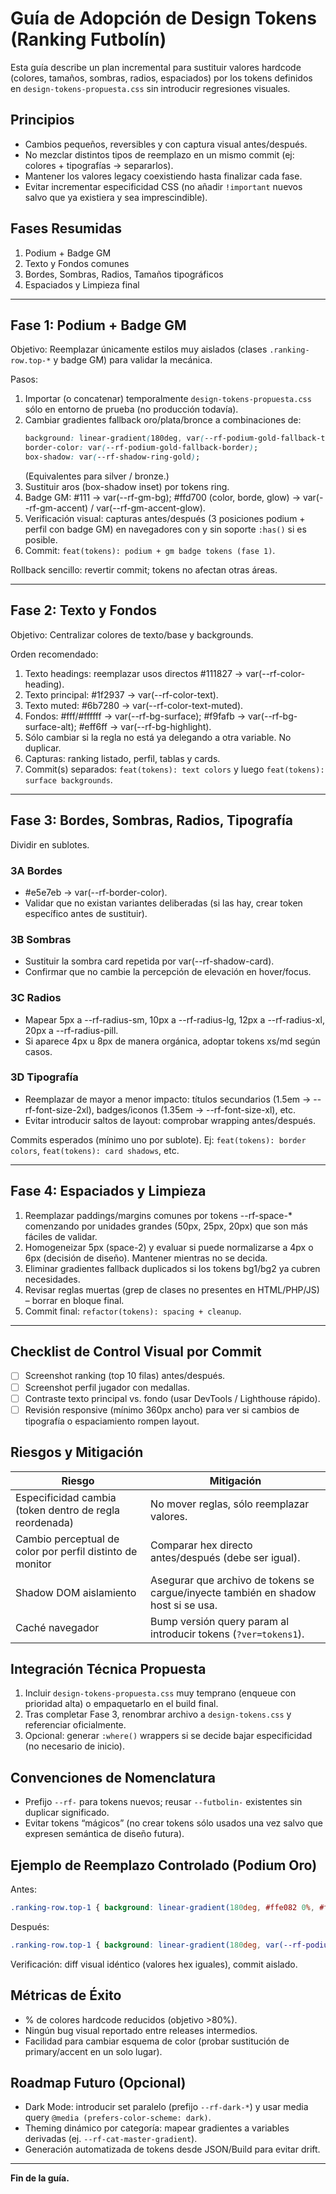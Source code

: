 # Guía de Adopción de Design Tokens (Ranking Futbolín)

Esta guía describe un plan incremental para sustituir valores hardcode (colores, tamaños, sombras, radios, espaciados) por los tokens definidos en `design-tokens-propuesta.css` sin introducir regresiones visuales.

## Principios
- Cambios pequeños, reversibles y con captura visual antes/después.
- No mezclar distintos tipos de reemplazo en un mismo commit (ej: colores + tipografías → separarlos).
- Mantener los valores legacy coexistiendo hasta finalizar cada fase.
- Evitar incrementar especificidad CSS (no añadir `!important` nuevos salvo que ya existiera y sea imprescindible).

## Fases Resumidas
1. Podium + Badge GM
2. Texto y Fondos comunes
3. Bordes, Sombras, Radios, Tamaños tipográficos
4. Espaciados y Limpieza final

---
## Fase 1: Podium + Badge GM
Objetivo: Reemplazar únicamente estilos muy aislados (clases `.ranking-row.top-*` y badge GM) para validar la mecánica.

Pasos:
1. Importar (o concatenar) temporalmente `design-tokens-propuesta.css` sólo en entorno de prueba (no producción todavía).
2. Cambiar gradientes fallback oro/plata/bronce a combinaciones de:
   ```css
   background: linear-gradient(180deg, var(--rf-podium-gold-fallback-top) 0%, var(--rf-podium-gold-fallback-bottom) 100%);
   border-color: var(--rf-podium-gold-fallback-border);
   box-shadow: var(--rf-shadow-ring-gold);
   ```
   (Equivalentes para silver / bronze.)
3. Sustituir aros (box-shadow inset) por tokens ring.
4. Badge GM: #111 → var(--rf-gm-bg); #ffd700 (color, borde, glow) → var(--rf-gm-accent) / var(--rf-gm-accent-glow).
5. Verificación visual: capturas antes/después (3 posiciones podium + perfil con badge GM) en navegadores con y sin soporte `:has()` si es posible.
6. Commit: `feat(tokens): podium + gm badge tokens (fase 1)`.

Rollback sencillo: revertir commit; tokens no afectan otras áreas.

---
## Fase 2: Texto y Fondos
Objetivo: Centralizar colores de texto/base y backgrounds.

Orden recomendado:
1. Texto headings: reemplazar usos directos #111827 → var(--rf-color-heading).
2. Texto principal: #1f2937 → var(--rf-color-text).
3. Texto muted: #6b7280 → var(--rf-color-text-muted).
4. Fondos: #fff/#ffffff → var(--rf-bg-surface); #f9fafb → var(--rf-bg-surface-alt); #eff6ff → var(--rf-bg-highlight).
5. Sólo cambiar si la regla no está ya delegando a otra variable. No duplicar.
6. Capturas: ranking listado, perfil, tablas y cards.
7. Commit(s) separados: `feat(tokens): text colors` y luego `feat(tokens): surface backgrounds`.

---
## Fase 3: Bordes, Sombras, Radios, Tipografía
Dividir en sublotes.

### 3A Bordes
- #e5e7eb → var(--rf-border-color).
- Validar que no existan variantes deliberadas (si las hay, crear token específico antes de sustituir).

### 3B Sombras
- Sustituir la sombra card repetida por var(--rf-shadow-card).
- Confirmar que no cambie la percepción de elevación en hover/focus.

### 3C Radios
- Mapear 5px a --rf-radius-sm, 10px a --rf-radius-lg, 12px a --rf-radius-xl, 20px a --rf-radius-pill.
- Si aparece 4px u 8px de manera orgánica, adoptar tokens xs/md según casos.

### 3D Tipografía
- Reemplazar de mayor a menor impacto: títulos secundarios (1.5em → --rf-font-size-2xl), badges/iconos (1.35em → --rf-font-size-xl), etc.
- Evitar introducir saltos de layout: comprobar wrapping antes/después.

Commits esperados (mínimo uno por sublote). Ej: `feat(tokens): border colors`, `feat(tokens): card shadows`, etc.

---
## Fase 4: Espaciados y Limpieza
1. Reemplazar paddings/margins comunes por tokens --rf-space-* comenzando por unidades grandes (50px, 25px, 20px) que son más fáciles de validar.
2. Homogeneizar 5px (space-2) y evaluar si puede normalizarse a 4px o 6px (decisión de diseño). Mantener mientras no se decida.
3. Eliminar gradientes fallback duplicados si los tokens bg1/bg2 ya cubren necesidades.
4. Revisar reglas muertas (grep de clases no presentes en HTML/PHP/JS) – borrar en bloque final.
5. Commit final: `refactor(tokens): spacing + cleanup`.

---
## Checklist de Control Visual por Commit
- [ ] Screenshot ranking (top 10 filas) antes/después.
- [ ] Screenshot perfil jugador con medallas.
- [ ] Contraste texto principal vs. fondo (usar DevTools / Lighthouse rápido).
- [ ] Revisión responsive (mínimo 360px ancho) para ver si cambios de tipografía o espaciamiento rompen layout.

## Riesgos y Mitigación
| Riesgo | Mitigación |
|--------|------------|
| Especificidad cambia (token dentro de regla reordenada) | No mover reglas, sólo reemplazar valores. |
| Cambio perceptual de color por perfil distinto de monitor | Comparar hex directo antes/después (debe ser igual). |
| Shadow DOM aislamiento | Asegurar que archivo de tokens se cargue/inyecte también en shadow host si se usa. |
| Caché navegador | Bump versión query param al introducir tokens (`?ver=tokens1`). |

## Integración Técnica Propuesta
1. Incluir `design-tokens-propuesta.css` muy temprano (enqueue con prioridad alta) o empaquetarlo en el build final.
2. Tras completar Fase 3, renombrar archivo a `design-tokens.css` y referenciar oficialmente.
3. Opcional: generar `:where()` wrappers si se decide bajar especificidad (no necesario de inicio).

## Convenciones de Nomenclatura
- Prefijo `--rf-` para tokens nuevos; reusar `--futbolin-` existentes sin duplicar significado.
- Evitar tokens “mágicos” (no crear tokens sólo usados una vez salvo que expresen semántica de diseño futura).

## Ejemplo de Reemplazo Controlado (Podium Oro)
Antes:
```css
.ranking-row.top-1 { background: linear-gradient(180deg, #ffe082 0%, #ffc107 100%); border-color: #e0b000; }
```
Después:
```css
.ranking-row.top-1 { background: linear-gradient(180deg, var(--rf-podium-gold-fallback-top) 0%, var(--rf-podium-gold-fallback-bottom) 100%); border-color: var(--rf-podium-gold-fallback-border); }
```
Verificación: diff visual idéntico (valores hex iguales), commit aislado.

## Métricas de Éxito
- % de colores hardcode reducidos (objetivo >80%).
- Ningún bug visual reportado entre releases intermedios.
- Facilidad para cambiar esquema de color (probar sustitución de primary/accent en un solo lugar).

## Roadmap Futuro (Opcional)
- Dark Mode: introducir set paralelo (prefijo `--rf-dark-*`) y usar media query `@media (prefers-color-scheme: dark)`.
- Theming dinámico por categoría: mapear gradientes a variables derivadas (ej. `--rf-cat-master-gradient`).
- Generación automatizada de tokens desde JSON/Build para evitar drift.

---
**Fin de la guía.**
